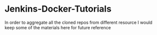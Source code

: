 # Jenkins-Docker-Tutorials
In order to aggregate all the cloned repos from different resource I would keep some of the materials here for future reference 
